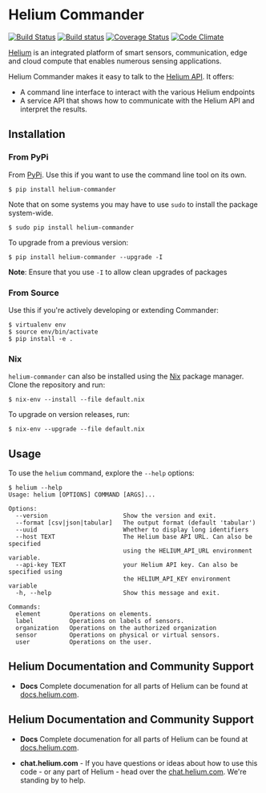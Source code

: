# Helium Commander

[![Build Status](https://travis-ci.org/helium/helium-commander.svg?branch=master)](https://travis-ci.org/helium/helium-commander)
[![Build status](https://ci.appveyor.com/api/projects/status/i5bocfry81whgaqx?svg=true)](https://ci.appveyor.com/project/madninja/helium-commander)
[![Coverage Status](https://coveralls.io/repos/github/helium/helium-commander/badge.svg?branch=master)](https://coveralls.io/github/helium/helium-commander?branch=master)
[![Code Climate](https://codeclimate.com/github/helium/helium-commander/badges/gpa.svg)](https://codeclimate.com/github/helium/helium-commander)

[Helium](https://helium.com) is an integrated platform of smart sensors, communication, edge and cloud compute that enables numerous sensing applications.

Helium Commander makes it easy to talk to the [Helium API](https://docs.helium.com). It offers:

* A command line interface to interact with the various Helium endpoints
* A service API that shows how to communicate with the Helium API and interpret the results.

## Installation


### From PyPi

From [PyPi](https://pypi.python.org). Use this if you want to use the command line tool on its own.


```
$ pip install helium-commander
```

Note that on some systems you may have to use `sudo` to install the package system-wide.

```
$ sudo pip install helium-commander
```

To upgrade from a previous version:

```
$ pip install helium-commander --upgrade -I
```

**Note**: Ensure that you use `-I` to allow clean upgrades of packages


### From Source

Use this if you're actively developing or extending Commander:

```
$ virtualenv env
$ source env/bin/activate
$ pip install -e .
```


### Nix

`helium-commander` can also be installed using the [Nix](https://nixos.org/nix/) package manager. Clone the repository and run:


```
$ nix-env --install --file default.nix
```

To upgrade on version releases, run:


```
$ nix-env --upgrade --file default.nix
```

## Usage

To use the `helium` command, explore the `--help` options:

```
$ helium --help
Usage: helium [OPTIONS] COMMAND [ARGS]...

Options:
  --version                     Show the version and exit.
  --format [csv|json|tabular]   The output format (default 'tabular')
  --uuid                        Whether to display long identifiers
  --host TEXT                   The Helium base API URL. Can also be specified
                                using the HELIUM_API_URL environment variable.
  --api-key TEXT                your Helium API key. Can also be specified using
                                the HELIUM_API_KEY environment variable
  -h, --help                    Show this message and exit.

Commands:
  element        Operations on elements.
  label          Operations on labels of sensors.
  organization   Operations on the authorized organization
  sensor         Operations on physical or virtual sensors.
  user           Operations on the user.
```

##  Helium Documentation and Community Support

* **Docs** Complete documenation for all parts of Helium can be found at [docs.helium.com](https://docs.helium.com).

##  Helium Documentation and Community Support


* **Docs** Complete documenation for all parts of Helium can be found at [docs.helium.com](https://docs/helium.com).

* **chat.helium.com** - If you have questions or ideas about how to use this code - or any part of Helium - head over the [chat.helium.com](http://chat.helium.com). We're standing by to help.
